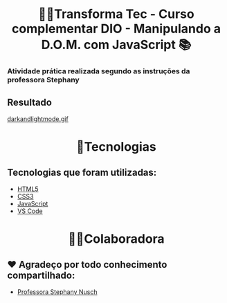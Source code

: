 <h1 align=center>👩‍💻Transforma Tec - Curso complementar DIO - Manipulando a D.O.M. com JavaScript 📚</h1>



### Atividade prática realizada segundo as instruções da professora Stephany

## Resultado
[darkandlightmode.gif](https://user-images.githubusercontent.com/96606916/177820529-e9e260ea-3dd1-4399-a039-284d6e51a95d.webm)



<h1 align=center>🚀Tecnologias</h1>

## Tecnologias que foram utilizadas: 
- [HTML5](https://img.shields.io/badge/HTML5-E34F26?style=for-the-badge&logo=html5&logoColor=white)
- [CSS3](https://img.shields.io/badge/CSS3-1572B6?style=for-the-badge&logo=css3&logoColor=white)
- [JavaScript](https://img.shields.io/badge/JavaScript-F7DF1E?style=for-the-badge&logo=javascript&logoColor=black)
- [VS Code](https://img.shields.io/badge/Visual%20Studio%20Code-0078d7.svg?style=for-the-badge&logo=visual-studio-code&logoColor=white)




<h1 align=center>👩‍💻Colaboradora</h1>

## ❤️ Agradeço por todo conhecimento compartilhado:
- [Professora Stephany Nusch](https://github.com/stebsnusch)